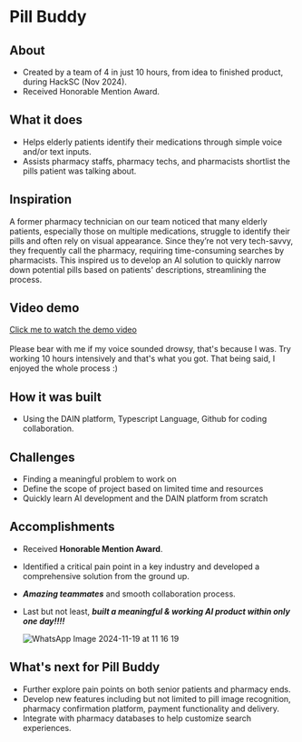 # Pill Buddy
## About
- Created by a team of 4 in just 10 hours, from idea to finished product, during HackSC (Nov 2024).
- Received Honorable Mention Award.

## What it does
- Helps elderly patients identify their medications through simple voice and/or text inputs.
- Assists pharmacy staffs, pharmacy techs, and pharmacists shortlist the pills patient was talking about.

## Inspiration
A former pharmacy technician on our team noticed that many elderly patients, especially those on multiple medications, struggle to identify their pills and often rely on visual appearance. Since they’re not very tech-savvy, they frequently call the pharmacy, requiring time-consuming searches by pharmacists. This inspired us to develop an AI solution to quickly narrow down potential pills based on patients' descriptions, streamlining the process.

## Video demo
[Click me to watch the demo video](https://www.youtube.com/watch?v=JZBk3cQkZDA) <br><br>
Please bear with me if my voice sounded drowsy, that's because I was. Try working 10 hours intensively and that's what you got. That being said, I enjoyed the whole process :)

## How it was built
- Using the DAIN platform, Typescript Language, Github for coding collaboration.

## Challenges
- Finding a meaningful problem to work on
- Define the scope of project based on limited time and resources
- Quickly learn AI development and the DAIN platform from scratch

## Accomplishments
- Received **Honorable Mention Award**.
- Identified a critical pain point in a key industry and developed a comprehensive solution from the ground up.
- _**Amazing teammates**_ and smooth collaboration process.
- Last but not least, _**built a meaningful & working AI product within only one day!!!!**_

  ![WhatsApp Image 2024-11-19 at 11 16 19](https://github.com/user-attachments/assets/1ecc9af5-6b2b-47c2-b2e9-33e683b88dff)

## What's next for Pill Buddy
- Further explore pain points on both senior patients and pharmacy ends.
- Develop new features including but not limited to pill image recognition, pharmacy confirmation platform, payment functionality and delivery.
- Integrate with pharmacy databases to help customize search experiences.
